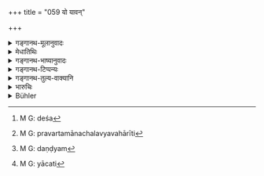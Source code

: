 +++
title = "059 यो यावन्"

+++

<details><summary>गङ्गानथ-मूलानुवादः</summary>

If one falsely denies a debt, or if the other falsely demands it,—these two, proficient in dishonesty, should be made by the king to pay a fine double that sum.—(59)
</details>

<details><summary>मेधातिथिः</summary>

येन पञ्चसहस्राणि दत्तानीति प्रमाणान्तरान् निश्चितम् — लेख्यादौ तु करणे दश[^२३६] समारोपितानि — प्रमाणान्तरं संवत्सराख्यम् इति निश्चित्येदम् अपश्यत् केवलेन लेख्यप्रमाणेन सर्वत्र प्रवर्तमानः — छलव्यवहारीति[^२३७] द्विगुणं दण्ड्यः[^२३८] । यस्य तु विस्मृत्याप्य् अन्यथाप्रवृत्तिर् आशङ्क्यते तस्य दशकं शतम् । एवम् इतरस्यापि । न तु सर्वापह्नवे दशभाग एकदेशापह्नवे द्विगुणम् इति । किं तु शाठ्याद् अन्यथाप्रतिपद्यमानौ द्विगुणं दण्ड्यौ । विस्मृतिदारिद्र्याभ्यां दण्डम् उत्तरम् । **यो यावन्तम् अर्थम् अपह्नुवीत** अपजानीते ऽधर्मर्णः — **मिथ्या यावति**[^२३९] विपरीतं धनं **वदेद्** उत्तर्मर्णः — तावत् ताव् उत्तमर्णाधमर्णाव् **अधर्मज्ञौ** । **द्विगुणं दमम्** । **तद्** इत्य् अपह्नूयमानधनपरामर्शः । यावद् अपह्नुतं ततो द्विगुणं दमो दण्डः । **अधर्मज्ञ**ग्रहणाच् च लिङ्गान् निश्चितछलविषयो ऽयं दण्ड इत्य् उक्तम् ॥ ८.५९ ॥


[^२३९]:
     M G: yācati


[^२३८]:
     M G: daṇḍyam


[^२३७]:
     M G: pravartamānachalavyavahārīti


[^२३६]:
     M G: deśa
</details>

<details><summary>गङ्गानथ-भाष्यानुवादः</summary>

In a case where on the strength of other proofs it has boon decided that the creditor had lent only 5,000, while the sum entered in the document is 10,000; from this it is understood that, the creditor has been dishonest in his dealings, having thought that, as other kinds of evidence would be admissible only for one year, he would get what he would prove by moans of the documentary evidence only; and being found to be dishonest, he should ho fined double the amount. But in a case where there may he a doubt as to whether the fraud had been committed intentionally, or only through carelessness, the fine shall be only ten per cent.

Similarly in the case of the defendant also. It is not that if he denies the whole claim, the tine shall be ten per cent, and if he denies it only partly, then double the amount. As a matter of fact, when they are found to be dealing dishonestly, they shall he fined double the amount; while if their behaviour is found to be due to either negligence or poverty, the fine shall be only ten per cent.

When ‘*one*’—*i.e*., the debtor—‘*denies the debt*,’ and when the other,
*i.e*., the creditor—‘*falsely*’—dishonestly—demands it;—then both
these, the creditor as well as the debtor would be ‘*proficient in dishonesty*,’ and should be fined ‘*double the sum*’;—‘the sum’ standing for what is denied; so that the sense is that the fine shall be double the sum that was denied.

The addition of the term ‘*proficient in dishonesty*’ indicates that the penalty is imposed for proved dishonesty.—(59)
</details>

<details><summary>गङ्गानथ-टिप्पन्यः</summary>

Verses 59-61 are not omitted by Medhātithi, as wrongly asserted by Hopkins.

This verse is quoted in *Vivādaratnākara* (p. 77), which adds the following explanation:—When the defendant, through dishonest motives, denies the claim,—or when the plaintiff prefers a false claim,—both those are dishonest dealers, and they should be punished with a fine, which is the double of the amount of the claim;—in *Vivādacintāmaṇi* (p. 34), which says that this rule refers to cases where the culprit is very wealthy;—and in *Kṛtyakalpataru* (80b).
</details>

<details><summary>गङ्गानथ-तुल्य-वाक्यानि</summary>

*Vyāsa* (Vivādaratnākara, p. 77).—‘He who makes a false claim should be
made to pay twice the value of the claim.’

*Yama* (Do., p. 78).—‘If the debtor, even though possessed of the
requisite means, does not repay the debt, through dishonesty, he should be compelled by the King to pay, having realised from him double of his debt.’

*Nārada* (Vivādaratnākara, p. 78).—‘If the debtor, even though possessed
of the requisite means, does not repay the debt, through dishonesty, he should be compelled by the King to repay, after taking from him the twentieth part of the claim as fine.’

*Yājñavalkya* (2.11).—‘If a party makes a false statement, and the other
party proves it to he so, then the former shall pay to the King a fine equal to the amount of the claim. The man who makes a false claim shall pay to the King a fine equal to double the amount of the claim.’
</details>

<details><summary>भारुचिः</summary>

> **यो यावन् निह्नुवीतार्थं मिथ्या यावति वा वदेत् ।**

अर्थी प्रत्यर्थी वा ।

> **तौ नृपेण ह्य् अधर्मज्ञौ दाप्यौ तद्द्विगुणं दमम्  ॥ ८.५९ ॥**

तस्माद् अपह्नुताद् अभियोगाच् च मिथ्याभियोक्तारं निह्नवकं च सोपदेशं [यत्] किंचित् प्रतिपद्यमानं तद्द्विगुणं दापयेत् । साक्ष्युपलक्षणार्थम् इदं प्रकरणम् अधुनोच्यते ॥ ८.५९ ॥
</details>

<details><summary>Bühler</summary>

059	In the double of that sum which (a defendant) falsely denies or on which (the plaintiff) falsely declares, shall those two (men) offending against justice be fined by the king.
</details>
